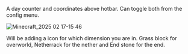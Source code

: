 A day counter and coordinates above hotbar. Can toggle both from the config menu.


![Minecraft_2025 02 17-15 46](https://github.com/user-attachments/assets/2352388b-db19-4e49-9c6c-9b4a38955642)

Will be adding a icon for which dimension you are in. Grass block for overworld, Netherrack for the nether and End stone for the end.
